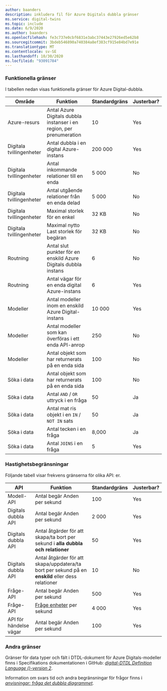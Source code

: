 ```yaml
---
author: baanders
description: inkludera fil för Azure Digitals dubbla gränser
ms.service: digital-twins
ms.topic: include
ms.date: 6/9/2020
ms.author: baanders
ms.openlocfilehash: fe3c737e0cbf6831e3abc37443e27926ed5e62b8
ms.sourcegitcommit: 3bdeb546890a740384a8ef383cf915e84bd7e91e
ms.translationtype: MT
ms.contentlocale: sv-SE
ms.lasthandoff: 10/30/2020
ms.locfileid: "93091784"
---
```

### <a name="functional-limits"></a>Funktionella gränser

I tabellen nedan visas funktionella gränser för Azure Digital-dubbla.

| Område | Funktion | Standardgräns | Justerbar? |
| --- | --- | --- | --- |
| Azure-resurs | Antal Azure Digitals dubbla instanser i en region, per prenumeration | 10 | Yes |
| Digitala tvillingenheter | Antal dubbla i en digital Azure-instans | 200 000 | Yes |
| Digitala tvillingenheter | Antal inkommande relationer till en enda | 5 000 | No |
| Digitala tvillingenheter | Antal utgående relationer från en enda delad | 5 000 | No |
| Digitala tvillingenheter | Maximal storlek för en enkel | 32 KB | No |
| Digitala tvillingenheter | Maximal nytto Last storlek för begäran | 32 KB | No | 
| Routning | Antal slut punkter för en enskild Azure Digitals dubbla instans | 6 | No |
| Routning | Antal vägar för en enda digital Azure-instans | 6 | Yes |
| Modeller | Antal modeller inom en enskild Azure Digital-instans | 10 000 | Yes |
| Modeller | Antal modeller som kan överföras i ett enda API-anrop | 250 | No |
| Modeller | Antal objekt som har returnerats på en enda sida | 100 | No |
| Söka i data | Antal objekt som har returnerats på en enda sida | 100 | No |
| Söka i data | Antal `AND`  /  `OR` uttryck i en fråga | 50 | Ja |
| Söka i data | Antal mat ris objekt i en `IN`  /  `NOT IN` sats | 50 | Ja |
| Söka i data | Antal tecken i en fråga | 8,000 | Ja |
| Söka i data | Antal `JOINS` i en fråga | 5 | Yes |

### <a name="rate-limits"></a>Hastighetsbegränsningar

Följande tabell visar frekvens gränserna för olika API: er.

| API | Funktion | Standardgräns | Justerbar? |
| --- | --- | --- | --- |
| Modell-API | Antal begär Anden per sekund | 100 | Yes |
| Digitals dubbla API | Antal begär Anden per sekund | 2 000 | Yes |
| Digitals dubbla API | Antal åtgärder för att skapa/ta bort per sekund i **alla dubbla och relationer** | 50 | Yes |
| Digitals dubbla API | Antal åtgärder för att skapa/uppdatera/ta bort per sekund på en **enskild** eller dess relationer | 10 | No |
| Fråge-API | Antal begär Anden per sekund | 500 | Yes |
| Fråge-API | [Fråge enheter](../articles/digital-twins/concepts-query-units.md) per sekund | 4 000 | Yes |
| API för händelse vägar | Antal begär Anden per sekund | 100 | Yes |

### <a name="other-limits"></a>Andra gränser

Gränser för data typer och fält i DTDL-dokument för Azure Digitals-modeller finns i Specifikations dokumentationen i GitHub: [*digital-DTDL Definition Language ()-version 2*](https://github.com/Azure/opendigitaltwins-dtdl/blob/master/DTDL/v2/dtdlv2.md).
 
Information om svars tid och andra begränsningar för frågor finns i [*anvisningar: fråga det dubbla diagrammet*](../articles/digital-twins/how-to-query-graph.md).
